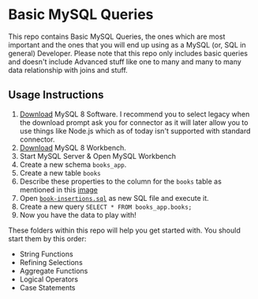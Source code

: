 # Basic MySQL Queries

This repo contains Basic MySQL Queries, the ones which are most important and the ones that you will end up using as a MySQL (or, SQL in general) Developer. Please note that this repo only includes basic queries and doesn't include Advanced stuff like one to many and many to many data relationship with joins and stuff.

## Usage Instructions

1. [Download](https://dev.mysql.com/downloads/mysql/) MySQL 8 Software. I recommend you to select legacy when the download prompt ask you for connector as it will later allow you to use things like Node.js which as of today isn't supported with standard connector.
1. [Download](https://dev.mysql.com/downloads/workbench/) MySQL 8 Workbench.
1. Start MySQL Server & Open MySQL Workbench
1. Create a new schema `books_app`.
1. Create a new table `books`
1. Describe these properties to the column for the `books` table as mentioned in this [image](./books-column-properties.png)
1. Open [`book-insertions.sql`](./book-insertions.sql) as new SQL file and execute it.
1. Create a new query `SELECT * FROM books_app.books;`
1. Now you have the data to play with!

These folders within this repo will help you get started with. You should start them by this order:

- String Functions
- Refining Selections
- Aggregate Functions
- Logical Operators
- Case Statements
